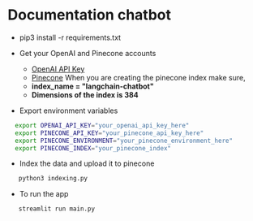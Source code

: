 # Documentation chatbot

* pip3 install -r requirements.txt

* Get your OpenAI and Pinecone accounts
  - [OpenAI API Key](https://platform.openai.com)
  - [Pinecone](app.pinecone.io)
  When you are creating the pinecone index make sure,
  - **index_name = "langchain-chatbot"**
  - **Dimensions of the index is 384**

* Export environment variables
```sh
  export OPENAI_API_KEY="your_openai_api_key_here"
  export PINECONE_API_KEY="your_pinecone_api_key_here"
  export PINECONE_ENVIRONMENT="your_pinecone_environment_here"
  export PINECONE_INDEX="your_pinecone_index"
```

* Index the data and upload it to pinecone
```sh
   python3 indexing.py
```

* To run the app
```sh
   streamlit run main.py
```
